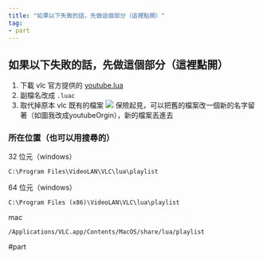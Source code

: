 ```yaml
---
title: "如果以下失敗的話，先做這個部分（這裡點開）"
tag:
- part
---
```


## 如果以下失敗的話，先做這個部分（這裡點開）

1. 下載 vlc 官方提供的 [youtube.lua](https://code.videolan.org/videolan/vlc/-/raw/master/share/lua/playlist/youtube.lua?inline=false) 
2. 副檔名改成 `.luac`
3. 取代掉原本 vlc 既有的檔案
![](https://i.imgur.com/mfoejTK.png)
保險起見，可以把舊的檔案改一個新的名字留著（如圖我改成youtubeOrgin），新的檔案丟進去



### 所在位置（也可以用搜尋的）
32 位元（windows）
```
C:\Program Files\VideoLAN\VLC\lua\playlist
```

64 位元（windows）
```
C:\Program Files (x86)\VideoLAN\VLC\lua\playlist
```
mac
```
/Applications/VLC.app/Contents/MacOS/share/lua/playlist
```

#part